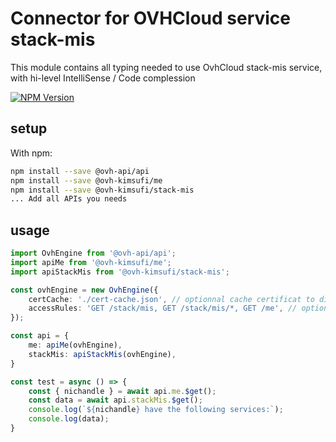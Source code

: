 # Connector for OVHCloud service stack-mis

This module contains all typing needed to use OvhCloud stack-mis service, with hi-level IntelliSense / Code complession

[![NPM Version](https://img.shields.io/npm/v/@ovh-kimsufi/stack-mis.svg?style=flat)](https://www.npmjs.org/package/@ovh-kimsufi/stack-mis)

## setup

With npm:
````bash
npm install --save @ovh-api/api
npm install --save @ovh-kimsufi/me
npm install --save @ovh-kimsufi/stack-mis
... Add all APIs you needs
````

## usage

````typescript
import OvhEngine from '@ovh-api/api';
import apiMe from '@ovh-kimsufi/me';
import apiStackMis from '@ovh-kimsufi/stack-mis';

const ovhEngine = new OvhEngine({ 
    certCache: './cert-cache.json', // optionnal cache certificat to disk
    accessRules: 'GET /stack/mis, GET /stack/mis/*, GET /me', // optionnal limit the requested privileges.
});

const api = {
    me: apiMe(ovhEngine),
    stackMis: apiStackMis(ovhEngine),
}

const test = async () => {
    const { nichandle } = await api.me.$get();
    const data = await api.stackMis.$get();
    console.log(`${nichandle} have the following services:`);
    console.log(data);
}

````
